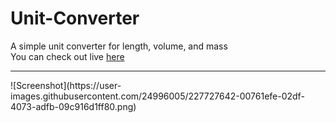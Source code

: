 # Unit-Converter
A simple unit converter for length, volume, and mass
<br>
You can check out live <a href="https://shangguanwang.github.io/Unit-Converter/">here</a>
<hr>
![Screenshot](https://user-images.githubusercontent.com/24996005/227727642-00761efe-02df-4073-adfb-09c916d1ff80.png)
